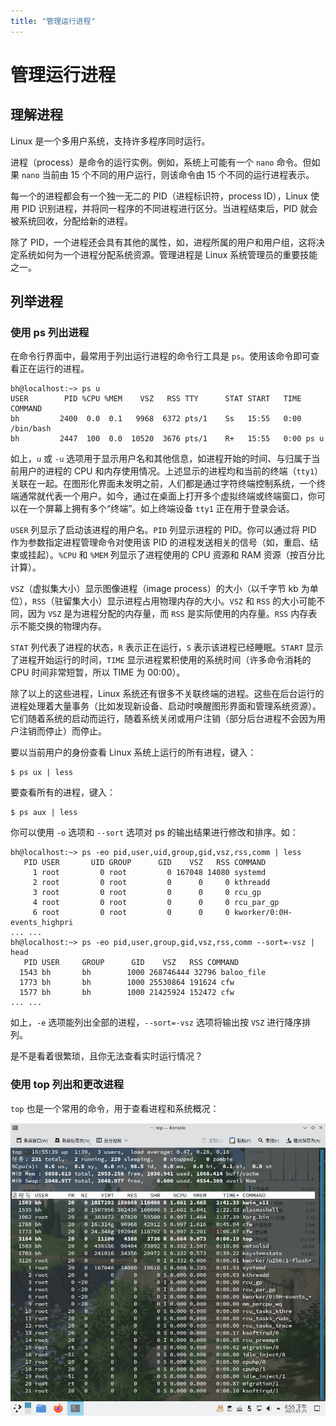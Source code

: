 ```yaml
---
title: "管理运行进程"
---
```


# 管理运行进程

## 理解进程

Linux 是一个多用户系统，支持许多程序同时运行。

进程（process）是命令的运行实例。例如，系统上可能有一个 `nano` 命令。但如果 `nano` 当前由 15 个不同的用户运行，则该命令由 15 个不同的运行进程表示。

每一个的进程都会有一个独一无二的 PID（进程标识符，process ID），Linux 使用 PID 识别进程，并将同一程序的不同进程进行区分。当进程结束后，PID 就会被系统回收，分配给新的进程。

除了 PID，一个进程还会具有其他的属性，如，进程所属的用户和用户组，这将决定系统如何为一个进程分配系统资源。管理进程是 Linux 系统管理员的重要技能之一。

## 列举进程

### 使用 ps 列出进程

在命令行界面中，最常用于列出运行进程的命令行工具是 `ps`。使用该命令即可查看正在运行的进程。

```
bh@localhost:~> ps u
USER        PID %CPU %MEM    VSZ   RSS TTY      STAT START   TIME COMMAND
bh         2400  0.0  0.1   9968  6372 pts/1    Ss   15:55   0:00 /bin/bash
bh         2447  100  0.0  10520  3676 pts/1    R+   15:55   0:00 ps u
```

如上，`u` 或 `-u` 选项用于显示用户名和其他信息，如进程开始的时间、与归属于当前用户的进程的 CPU 和内存使用情况。上述显示的进程均和当前的终端（`tty1`）关联在一起。在图形化界面未发明之前，人们都是通过字符终端控制系统，一个终端通常就代表一个用户。如今，通过在桌面上打开多个虚拟终端或终端窗口，你可以在一个屏幕上拥有多个“终端”。如上终端设备 `tty1` 正在用于登录会话。

`USER` 列显示了启动该进程的用户名。`PID` 列显示进程的 PID。你可以通过将 PID 作为参数指定进程管理命令对使用该 PID 的进程发送相关的信号（如，重启、结束或挂起）。`%CPU` 和 `%MEM` 列显示了进程使用的 CPU 资源和 RAM 资源（按百分比计算）。

`VSZ`（虚拟集大小）显示图像进程（image process）的大小（以千字节 kb 为单位），`RSS`（驻留集大小）显示进程占用物理内存的大小。`VSZ` 和 `RSS` 的大小可能不同，因为 `VSZ` 是为进程分配的内存量，而 `RSS` 是实际使用的内存量。`RSS` 内存表示不能交换的物理内存。

`STAT` 列代表了进程的状态，`R` 表示正在运行，`S` 表示该进程已经睡眠。`START` 显示了进程开始运行的时间，`TIME` 显示进程累积使用的系统时间（许多命令消耗的 CPU 时间非常短暂，所以 TIME 为 00:00）。

除了以上的这些进程，Linux 系统还有很多不关联终端的进程。这些在后台运行的进程处理着大量事务（比如发现新设备、启动时唤醒图形界面和管理系统资源）。它们随着系统的启动而运行，随着系统关闭或用户注销（部分后台进程不会因为用户注销而停止）而停止。

要以当前用户的身份查看 Linux 系统上运行的所有进程，键入：

```
$ ps ux | less
```

要查看所有的进程，键入：

```
$ ps aux | less
```

你可以使用 `-o` 选项和 `--sort` 选项对 ps 的输出结果进行修改和排序。如：

```
bh@localhost:~> ps -eo pid,user,uid,group,gid,vsz,rss,comm | less
   PID USER       UID GROUP      GID    VSZ   RSS COMMAND
     1 root         0 root         0 167048 14080 systemd
     2 root         0 root         0      0     0 kthreadd
     3 root         0 root         0      0     0 rcu_gp
     4 root         0 root         0      0     0 rcu_par_gp
     6 root         0 root         0      0     0 kworker/0:0H-events_highpri
... ...
bh@localhost:~> ps -eo pid,user,group,gid,vsz,rss,comm --sort=-vsz | head
   PID USER     GROUP      GID    VSZ   RSS COMMAND
  1543 bh       bh        1000 268746444 32796 baloo_file
  1773 bh       bh        1000 25530864 191624 cfw
  1577 bh       bh        1000 21425924 152472 cfw
... ...
```

如上，`-e` 选项能列出全部的进程，`--sort=-vsz` 选项将输出按 `VSZ` 进行降序排列。

是不是看着很繁琐，且你无法查看实时运行情况？

### 使用 top 列出和更改进程

`top` 也是一个常用的命令，用于查看进程和系统概况：

![TOP](./assets/top.png)